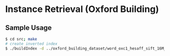 Instance Retrieval (Oxford Building)
====================================

Sample Usage
------------

```bash
$ cd src; make 
# create inverted index
$ ./buildIndex -d ../oxford_building_dataset/word_oxc1_hesaff_sift_16M_1M/ -o invIndex.txt -c invIndexFreq.txt
```
